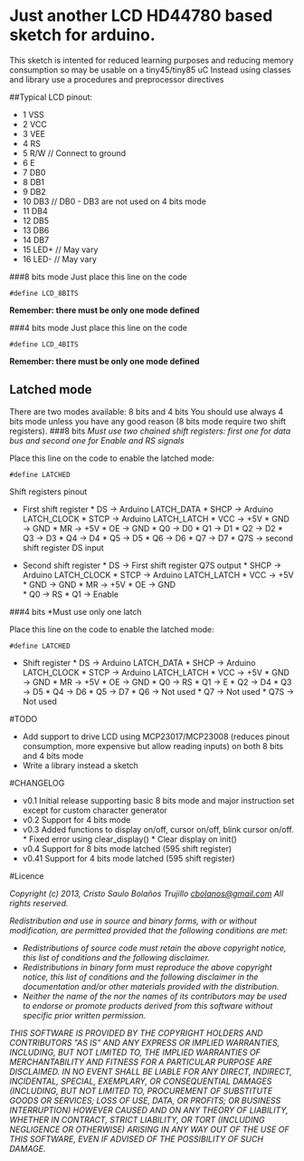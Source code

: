 Just another LCD HD44780 based sketch for arduino.
=======================================
 
This sketch is intented for reduced learning purposes and reducing
memory consumption so may be usable on a tiny45/tiny85 uC
Instead using classes and library use a procedures and preprocessor directives
  
##Typical LCD pinout:
*    1 VSS
*    2 VCC
*    3 VEE
*    4 RS
*    5 R/W // Connect to ground
*    6 E
*    7 DB0
*    8 DB1
*    9 DB2
*   10 DB3 // DB0 - DB3 are not used on 4 bits mode
*   11 DB4
*   12 DB5 
*   13 DB6
*   14 DB7
*   15 LED+ // May vary
*   16 LED- // May vary
 
###8 bits mode
Just place this line on the code

    #define LCD_8BITS

**Remember: there must be only one mode defined**

###4 bits mode
Just place this line on the code

    #define LCD_4BITS

**Remember: there must be only one mode defined**

Latched mode
--------------------
  There are two modes available: 8 bits and 4 bits
  You should use always 4 bits mode unless you have any good reason (8 bits mode require two shift registers).
###8 bits
  *Must use two chained shift registers: first one for data bus and second one for Enable and RS signals*
  
Place this line on the code to enable the latched mode:

    #define LATCHED

Shift registers pinout

*    First shift register
    *    DS -> Arduino LATCH_DATA
    *    SHCP -> Arduino LATCH_CLOCK
    *    STCP -> Arduino LATCH_LATCH
    *    VCC -> +5V
    *    GND -> GND
    *    MR -> +5V
    *    OE -> GND
    *    Q0 -> D0
    *    Q1 -> D1
    *    Q2 -> D2
    *    Q3 -> D3
    *    Q4 -> D4
    *    Q5 -> D5
    *    Q6 -> D6
    *    Q7 -> D7
    *    Q7S -> second shift register DS input
       
*    Second shift register
    *    DS -> First shift register Q7S output
    *    SHCP -> Arduino LATCH_CLOCK
    *    STCP -> Arduino LATCH_LATCH
    *    VCC -> +5V
    *    GND -> GND
    *    MR -> +5V
    *    OE -> GND     
    *    Q0 -> RS
    *    Q1 -> Enable

###4 bits
  *Must use only one latch
  
Place this line on the code to enable the latched mode:

    #define LATCHED

*    Shift register
    *    DS -> Arduino LATCH_DATA
    *    SHCP -> Arduino LATCH_CLOCK
    *    STCP -> Arduino LATCH_LATCH
    *    VCC -> +5V
    *    GND -> GND
    *    MR -> +5V
    *    OE -> GND
    *    Q0 -> RS
    *    Q1 -> E
    *    Q2 -> D4
    *    Q3 -> D5
    *    Q4 -> D6
    *    Q5 -> D7
    *    Q6 -> Not used
    *    Q7 -> Not used
    *    Q7S -> Not used
       
#TODO
   - Add support to drive LCD using MCP23017/MCP23008 (reduces pinout consumption, more expensive but allow reading inputs) on both 8 bits and 4 bits mode 
   - Write a library instead a sketch
 
#CHANGELOG
*    v0.1 Initial release supporting basic 8 bits mode and major instruction set except for custom character generator
*    v0.2 Support for 4 bits mode
*    v0.3 Added functions to display on/off, cursor on/off, blink cursor on/off. 
    *    Fixed error using clear_display()
    *    Clear display on init()
*    v0.4 Support for 8 bits mode latched (595 shift register)
*    v0.41 Support for 4 bits mode latched (595 shift register)

#Licence
 
_Copyright (c) 2013, Cristo Saulo Bolaños Trujillo <cbolanos@gmail.com>
All rights reserved._

_Redistribution and use in source and binary forms, with or without modification, are permitted provided that the following conditions are met:_

*    _Redistributions of source code must retain the above copyright notice, this list of conditions and the following disclaimer._
*    _Redistributions in binary form must reproduce the above copyright notice, this list of conditions and the following disclaimer in the documentation and/or other materials provided with the distribution._
*    _Neither the name of the <organization> nor the names of its contributors may be used to endorse or promote products derived from this software without specific prior written permission._

_THIS SOFTWARE IS PROVIDED BY THE COPYRIGHT HOLDERS AND CONTRIBUTORS "AS IS" AND
 ANY EXPRESS OR IMPLIED WARRANTIES, INCLUDING, BUT NOT LIMITED TO, THE IMPLIED
 WARRANTIES OF MERCHANTABILITY AND FITNESS FOR A PARTICULAR PURPOSE ARE
 DISCLAIMED. IN NO EVENT SHALL <COPYRIGHT HOLDER> BE LIABLE FOR ANY
 DIRECT, INDIRECT, INCIDENTAL, SPECIAL, EXEMPLARY, OR CONSEQUENTIAL DAMAGES
 (INCLUDING, BUT NOT LIMITED TO, PROCUREMENT OF SUBSTITUTE GOODS OR SERVICES;
 LOSS OF USE, DATA, OR PROFITS; OR BUSINESS INTERRUPTION) HOWEVER CAUSED AND
 ON ANY THEORY OF LIABILITY, WHETHER IN CONTRACT, STRICT LIABILITY, OR TORT
 (INCLUDING NEGLIGENCE OR OTHERWISE) ARISING IN ANY WAY OUT OF THE USE OF THIS
 SOFTWARE, EVEN IF ADVISED OF THE POSSIBILITY OF SUCH DAMAGE._
